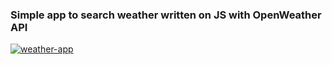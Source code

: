 <h3>Simple app to search weather written on JS with OpenWeather API</h3>
<a href="https://imgbb.com/"><img src="https://i.ibb.co/4mhWw1f/weather-app.png" alt="weather-app" border="0"></a>
